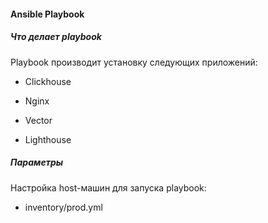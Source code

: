 #### Ansible Playbook 

##### Что делает playbook

Playbook производит установку следующих приложений:

- Clickhouse

- Nginx

- Vector
- Lighthouse

##### Параметры

Настройка host-машин для запуска playbook:

- inventory/prod.yml

